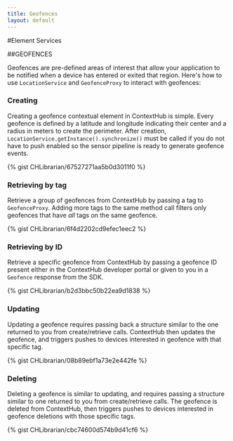 ```yaml
---
title: Geofences
layout: default
---
```

#Element Services

##GEOFENCES

Geofences are pre-defined areas of interest that allow your application to be notified when a device has entered or exited that region. Here's how to use `LocationService` and `GeofenceProxy` to interact with geofences:
<br />

### Creating

Creating a geofence contextual element in ContextHub is simple. Every geofence is defined by a latitude and longitude indicating their center and a radius in meters to create the perimeter. After creation, `LocationService.getInstance().synchronize()` must be called if you do not have to push enabled so the sensor pipeline is ready to generate geofence events.

{% gist CHLibrarian/67527271aa5b0d3011f0 %}
<br />

### Retrieving by tag

Retrieve a group of geofences from ContextHub by passing a tag to `GeofenceProxy`. Adding more tags to the same method call filters only geofences that have *all* tags on the same geofence.

{% gist CHLibrarian/6f4d2202cd9efec1eec2 %}
<br />

### Retrieving by ID

Retrieve a specific geofence from ContextHub by passing a geofence ID present either in the ContextHub developer portal or given to you in a `Geofence` response from the SDK.

{% gist CHLibrarian/b2d3bbc50b22ea9d1838 %}
<br />

### Updating

Updating a geofence requires passing back a structure similar to the one returned to you from create/retrieve calls. ContextHub then updates the geofence, and triggers pushes to devices interested in geofence with that specific tag.

{% gist CHLibrarian/08b89ebf1a73e2e442fe %}
<br />

### Deleting

Deleting a geofence is similar to updating, and requires passing a structure similar to one returned to you from create/retrieve calls. The geofence is deleted from ContextHub, then triggers pushes to devices interested in geofence deletions with those specific tags.

{% gist CHLibrarian/cbc74600d574b9d41cf6 %}
<br />